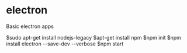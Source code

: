 # electron
Basic electron apps

$sudo apt-get install nodejs-legacy
$apt-get install npm
$npm init
$npm install electron --save-dev --verbose
$npm start
